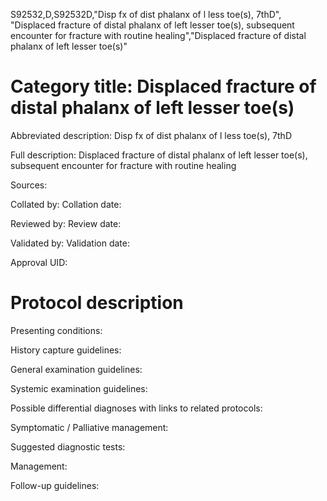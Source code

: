S92532,D,S92532D,"Disp fx of dist phalanx of l less toe(s), 7thD", "Displaced fracture of distal phalanx of left lesser toe(s), subsequent encounter for fracture with routine healing","Displaced fracture of distal phalanx of left lesser toe(s)"
# Category title: Displaced fracture of distal phalanx of left lesser toe(s)

Abbreviated description: Disp fx of dist phalanx of l less toe(s), 7thD

Full description: Displaced fracture of distal phalanx of left lesser toe(s), subsequent encounter for fracture with routine healing

Sources:

Collated by:
Collation date:

Reviewed by:
Review date:

Validated by:
Validation date:

Approval UID:

# Protocol description

Presenting conditions:

History capture guidelines:

General examination guidelines:

Systemic examination guidelines:

Possible differential diagnoses with links to related protocols:

Symptomatic / Palliative management:

Suggested diagnostic tests:

Management:

Follow-up guidelines:
